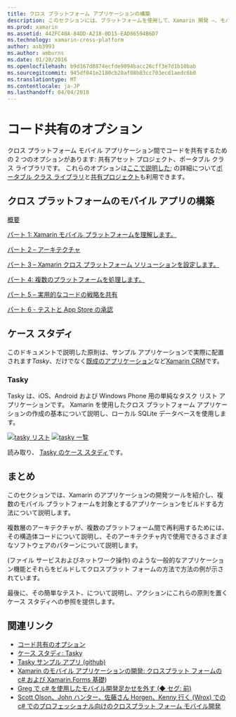 ```yaml
---
title: クロス プラットフォーム アプリケーションの構築
description: このセクションには、プラットフォームを使用して、Xamarin 開発 –、モバイル アプリを設計しテストをさまざまなアプリ ストアへの展開での Xamarin の動作を理解することからアプリケーションを構築する方法が概要に加えて、6 つの部分について説明します。
ms.prod: xamarin
ms.assetid: 442FC40A-84DD-A218-0D15-EAD86594B6D7
ms.technology: xamarin-cross-platform
author: asb3993
ms.author: amburns
ms.date: 01/28/2016
ms.openlocfilehash: b9d167d8874ecfde9094bacc26cff3e7d1b10bab
ms.sourcegitcommit: 945df041e2180cb20af08b83cc703ecd1aedc6b0
ms.translationtype: MT
ms.contentlocale: ja-JP
ms.lasthandoff: 04/04/2018
---
```

# <a name="sharing-code-options"></a>コード共有のオプション

クロス プラットフォーム モバイル アプリケーション間でコードを共有するための 2 つのオプションがあります: 共有アセット プロジェクト、ポータブル クラス ライブラリです。 これらのオプションは[ここで説明した](~/cross-platform/app-fundamentals/code-sharing.md); の詳細について[ポータブル クラス ライブラリ](~/cross-platform/app-fundamentals/pcl.md)と[共有プロジェクト](~/cross-platform/app-fundamentals/shared-projects.md)も利用できます。

<a name="Sections" />

## <a name="building-cross-platform-mobile-apps"></a>クロス プラットフォームのモバイル アプリの構築

 [概要](~/cross-platform/app-fundamentals/building-cross-platform-applications/overview.md)

 [パート 1: Xamarin モバイル プラットフォームを理解します。](~/cross-platform/app-fundamentals/building-cross-platform-applications/understanding-the-xamarin-mobile-platform.md)

 [パート 2 – アーキテクチャ](~/cross-platform/app-fundamentals/building-cross-platform-applications/architecture.md)

 [パート 3 – Xamarin クロス プラットフォーム ソリューションを設定します。](~/cross-platform/app-fundamentals/building-cross-platform-applications/setting-up-a-xamarin-cross-platform-solution.md)

 [パート 4: 複数のプラットフォームを処理します。](~/cross-platform/app-fundamentals/building-cross-platform-applications/platform-divergence-abstraction-divergent-implementation.md)

 [パート 5 – 実用的なコードの戦略を共有](~/cross-platform/app-fundamentals/building-cross-platform-applications/practical-code-sharing-strategies.md)

 [パート 6 - テストと App Store の承認](~/cross-platform/app-fundamentals/building-cross-platform-applications/testing-and-app-store-approvals.md)

 <a name="Cross-Platform_Mobile_Application_Case_Studies" />


## <a name="case-studies"></a>ケース スタディ

このドキュメントで説明した原則は、サンプル アプリケーションで実際に配置されます*Tasky*、だけでなく[既成のアプリケーション](https://xamarin.com/prebuilt)など[Xamarin CRM](https://xamarin.com/prebuilt/#xamarincrm)です。

 <a name="Tasky" />


### <a name="tasky"></a>Tasky

Tasky は、iOS、Android および Windows Phone 用の単純なタスク リスト アプリケーションです。
Xamarin を使用したクロス プラットフォーム アプリケーションの作成の基本について説明し、ローカル SQLite データベースを使用します。

 [![tasky リスト](images/iphone-list-sml.png)](images/iphone-list.png#lightbox) [ ![tasky 一覧](images/iphone-list-sml.png)](images/iphone-list.png#lightbox)

読み取り、 [Tasky のケース スタディ](~/cross-platform/app-fundamentals/building-cross-platform-applications/case-study-tasky.md)です。


## <a name="summary"></a>まとめ

このセクションでは、Xamarin のアプリケーションの開発ツールを紹介し、複数のモバイル プラットフォームを対象とするアプリケーションをビルドする方法について説明します。

複数層のアーキテクチャが、複数のプラットフォーム間で再利用するためには、その構造体コードについて説明し、そのアーキテクチャ内で使用できるさまざまなソフトウェアのパターンについて説明します。

(ファイル サービスおよびネットワーク操作) のような一般的なアプリケーション機能とそれらをビルドしてクロスプラット フォームの方法で方法の例が示されています。

最後に、その簡単なテスト、について説明し、アクションにこれらの原則を置くケース スタディへの参照を提供します。



## <a name="related-links"></a>関連リンク

- [コード共有のオプション](~/cross-platform/app-fundamentals/code-sharing.md)
- [ケース スタディ: Tasky](~/cross-platform/app-fundamentals/building-cross-platform-applications/case-study-tasky.md)
- [Tasky サンプル アプリ (github)](https://developer.xamarin.com/samples/mobile/TaskyPortable/)
- [Xamarin のモバイル アプリケーションの開発: クロスプラット フォームの c# および Xamarin.Forms 基礎](http://www.amazon.com/Xamarin-Mobile-Application-Development-Cross-Platform/dp/1484202155/))
- [Greg で c# を使用したモバイル開発足かせを外す (◆ セグ: 前)](http://shop.oreilly.com/product/0636920024002.do)
- [Scott Olson、John ハンター、佐藤さん Horgen、Kenny 行く (Wrox) での c# でのプロフェッショナル向けのクロスプラット フォーム モバイル開発](http://www.wiley.com/WileyCDA/WileyTitle/productCd-1118157702.html)
